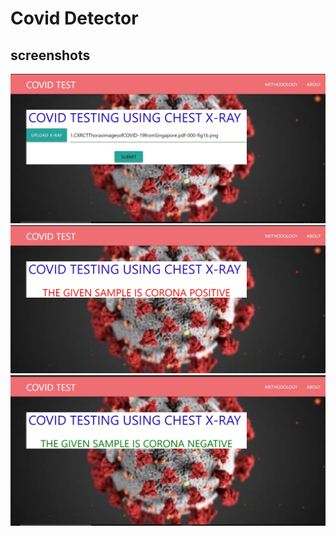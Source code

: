 # Covid Detector

## screenshots

<div class="p1">
<img src="outputs/one.jpeg">
<img src="outputs/two.jpeg">
<img src="outputs/three.jpeg">
</div>
